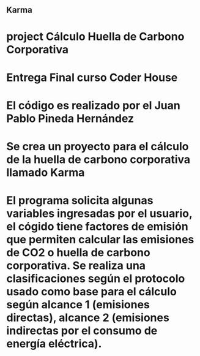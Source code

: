 ## Karma
# project Cálculo Huella de Carbono Corporativa
# Entrega Final curso Coder House
# El código es realizado por el Juan Pablo Pineda Hernández
# Se crea un proyecto para el cálculo de la huella de carbono corporativa llamado Karma
# El programa solicita algunas variables ingresadas por el usuario, el cógido tiene factores de emisión que permiten calcular las emisiones de CO2 o huella de carbono corporativa. Se realiza una clasificaciones según el protocolo usado como base para el cálculo según alcance 1 (emisiones directas), alcance 2 (emisiones indirectas por el consumo de energía eléctrica).
